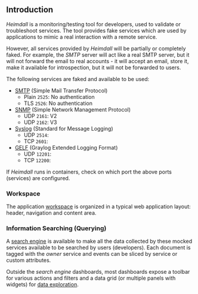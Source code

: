 ## Introduction

_Heimdall_ is a monitoring/testing tool for developers, used to validate or troubleshoot services. The tool provides fake services which are used by applications to mimic a real interaction with a remote service.

However, all services provided by _Heimdall_ will be partially or completely faked. For example, the _SMTP_ server will act like a real SMTP server, but it will not forward the email to real accounts - it will accept an email, store it, make it available for introspection, but it will not be forwarded to users.

The following services are faked and available to be used:

* [SMTP](protocol/smtp) (Simple Mail Transfer Protocol)
  * Plain `2525`: No authentication 
  * TLS `2526`: No authentication 
* [SNMP](protocol/snmp) (Simple Network Management Protocol)
  * UDP `2161`: V2
  * UDP `2162`: V3
* [Syslog](protocol/syslog) (Standard for Message Logging)
  * UDP `2514`: 
  * TCP `2601`: 
* [GELF](protocol/gelf) (Graylog Extended Logging Format)
  * UDP `12201`:
  * TCP `12200`:

If _Heimdall_ runs in containers, check on which port the above ports (services) are configured. 

### Workspace

The application [workspace](workspace) is organized in a typical web application layout: header, navigation and content area. 

### Information Searching (Querying)

A [search engine](search) is available to make all the data collected by these mocked services available to be searched by users (developers). Each document is tagged with the _owner_ service and events can be sliced by service or custom attributes. 

Outside the _search engine_ dashboards, most dashboards expose a toolbar for various actions and filters and a data grid (or multiple panels with widgets) for [data exploration](dataset/dashboard). 